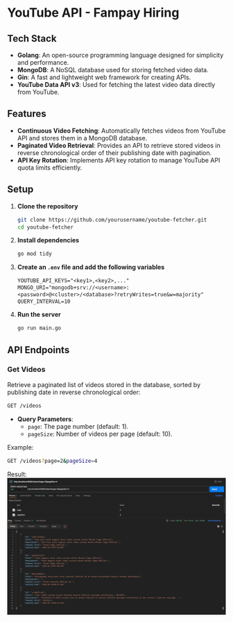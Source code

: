 # YouTube API - Fampay Hiring

## Tech Stack
- **Golang**: An open-source programming language designed for simplicity and performance.
- **MongoDB**: A NoSQL database used for storing fetched video data.
- **Gin**: A fast and lightweight web framework for creating APIs.
- **YouTube Data API v3**: Used for fetching the latest video data directly from YouTube.

## Features
- **Continuous Video Fetching**: Automatically fetches videos from YouTube API and stores them in a MongoDB database.
- **Paginated Video Retrieval**: Provides an API to retrieve stored videos in reverse chronological order of their publishing date with pagination.
- **API Key Rotation**: Implements API key rotation to manage YouTube API quota limits efficiently.

## Setup

1. **Clone the repository**
   ```bash
   git clone https://github.com/yourusername/youtube-fetcher.git
   cd youtube-fetcher
   ```

2. **Install dependencies**
   ```bash
   go mod tidy
   ```

3. **Create an `.env` file and add the following variables**
   ```plaintext
   YOUTUBE_API_KEYS="<key1>,<key2>,..."
   MONGO_URI="mongodb+srv://<username>:<password>@<cluster>/<database>?retryWrites=true&w=majority"
   QUERY_INTERVAL=10
   ```

4. **Run the server**
   ```bash
   go run main.go
   ```

## API Endpoints

### Get Videos
Retrieve a paginated list of videos stored in the database, sorted by publishing date in reverse chronological order:
```bash
GET /videos
```
- **Query Parameters**:
  - `page`: The page number (default: 1).
  - `pageSize`: Number of videos per page (default: 10).

Example:
```bash
GET /videos?page=2&pageSize=4
```
Result:
![YouTube Fetcher API Testing](assets/result/youtube-fetcher.png)

